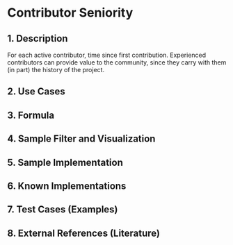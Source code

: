# Contributor Seniority

## 1. Description
For each active contributor, time since first contribution. Experienced contributors can provide value to the community, since they carry with them (in part) the history of the project.

## 2. Use Cases

## 3. Formula

## 4. Sample Filter and Visualization

## 5. Sample Implementation

## 6. Known Implementations

## 7. Test Cases (Examples)

## 8. External References (Literature)
